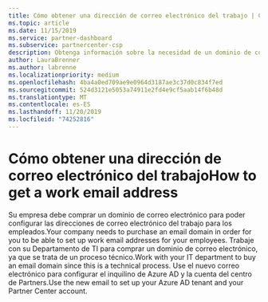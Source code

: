 ```yaml
---
title: Cómo obtener una dirección de correo electrónico del trabajo | Centro de Partners
ms.topic: article
ms.date: 11/15/2019
ms.service: partner-dashboard
ms.subservice: partnercenter-csp
description: Obtenga información sobre la necesidad de un dominio de correo electrónico antes de configurar una cuenta de Azure AD en el centro de Partners. Aprenda también a comprar un dominio de correo electrónico.
author: LauraBrenner
ms.author: labrenne
ms.localizationpriority: medium
ms.openlocfilehash: 4ba4a0ed709ae9e0964d3187ae3c37d0c834f7ed
ms.sourcegitcommit: 524d3121e5053a74911e2fd4e9cf5aab14f6b48d
ms.translationtype: MT
ms.contentlocale: es-ES
ms.lasthandoff: 11/20/2019
ms.locfileid: "74252816"
---
```

# <a name="how-to-get-a-work-email-address"></a><span data-ttu-id="ea508-104">Cómo obtener una dirección de correo electrónico del trabajo</span><span class="sxs-lookup"><span data-stu-id="ea508-104">How to get a work email address</span></span>

<span data-ttu-id="ea508-105">Su empresa debe comprar un dominio de correo electrónico para poder configurar las direcciones de correo electrónico del trabajo para los empleados.</span><span class="sxs-lookup"><span data-stu-id="ea508-105">Your company needs to purchase an email domain in order for you to be able to set up work email addresses for your employees.</span></span> <span data-ttu-id="ea508-106">Trabaje con su Departamento de TI para comprar un dominio de correo electrónico, ya que se trata de un proceso técnico.</span><span class="sxs-lookup"><span data-stu-id="ea508-106">Work with your IT department to buy an email domain since this is a technical process.</span></span> <span data-ttu-id="ea508-107">Use el nuevo correo electrónico para configurar el inquilino de Azure AD y la cuenta del centro de Partners.</span><span class="sxs-lookup"><span data-stu-id="ea508-107">Use the new email to set up your Azure AD tenant and your Partner Center account.</span></span>
